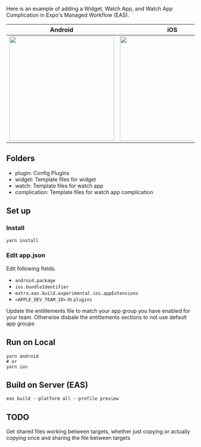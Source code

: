 
Here is an example of adding a Widget, Watch App, and Watch App Complication in Expo's Managed Workflow (EAS).


| Android | iOS |
|:-----------:|:------------:|
|<img width="280" src="./images/homescreen-android.png" />|<img width="280" src="./images/homescreen-ios.png" />|



## Folders

- plugin: Config Plugins
- widget: Template files for widget
- watch: Template files for watch app
- complication: Template files for watch app complication


## Set up

### Install

`yarn install`


### Edit app.json

Edit following fields.

- `android.package`
- `ios.bundleIdentifier`
- `extra.eas.build.experimental.ios.appExtensions`
- `<APPLE_DEV_TEAM_ID>` in `plugins`

Update the entitlements file to match your app group you have enabled for your team. Otherwise disbale the entitlements 
sections to not use default app groups

## Run on Local

```
yarn android
# or
yarn ios
```

## Build on Server (EAS)

```
eas build --platform all --profile preview
```

## TODO

Get shared files working between targets, whether just copying or actually copying once and sharing the file between targets
